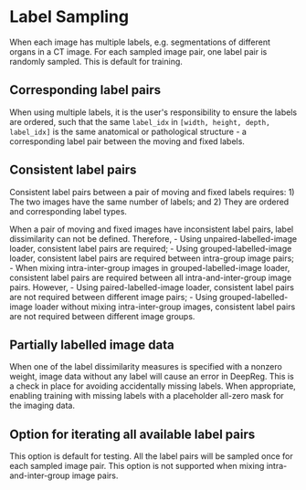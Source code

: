 # Label Sampling

When each image has multiple labels, e.g. segmentations of different organs in a CT
image. For each sampled image pair, one label pair is randomly sampled. This is default
for training.

## Corresponding label pairs

When using multiple labels, it is the user's responsibility to ensure the labels are
ordered, such that the same `label_idx` in `[width, height, depth, label_idx]` is the
same anatomical or pathological structure - a corresponding label pair between the
moving and fixed labels.

## Consistent label pairs

Consistent label pairs between a pair of moving and fixed labels requires: 1) The two
images have the same number of labels; and 2) They are ordered and corresponding label
types.

When a pair of moving and fixed images have inconsistent label pairs, label
dissimilarity can not be defined. Therefore, - Using unpaired-labelled-image loader,
consistent label pairs are required; - Using grouped-labelled-image loader, consistent
label pairs are required between intra-group image pairs; - When mixing
intra-inter-group images in grouped-labelled-image loader, consistent label pairs are
required between all intra-and-inter-group image pairs. However, - Using
paired-labelled-image loader, consistent label pairs are not required between different
image pairs; - Using grouped-labelled-image loader without mixing intra-inter-group
images, consistent label pairs are not required between different image groups.

## Partially labelled image data

When one of the label dissimilarity measures is specified with a nonzero weight, image
data without any label will cause an error in DeepReg. This is a check in place for
avoiding accidentally missing labels. When appropriate, enabling training with missing
labels with a placeholder all-zero mask for the imaging data.

## Option for iterating all available label pairs

This option is default for testing. All the label pairs will be sampled once for each
sampled image pair. This option is not supported when mixing intra-and-inter-group image
pairs.
